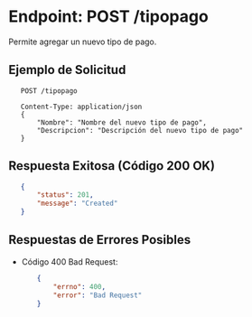 Endpoint: POST /tipopago
========================
Permite agregar un nuevo tipo de pago.

## Ejemplo de Solicitud
 ```http
    POST /tipopago

    Content-Type: application/json
    {
        "Nombre": "Nombre del nuevo tipo de pago",
        "Descripcion": "Descripción del nuevo tipo de pago"
    }
 ``` 
## Respuesta Exitosa (Código 200 OK)
 ``` json
    {
        "status": 201,
        "message": "Created"
    }
 ``` 
## Respuestas de Errores Posibles
- Código 400 Bad Request:
 ``` json
        {
            "errno": 400,
            "error": "Bad Request"
        }
 ``` 
